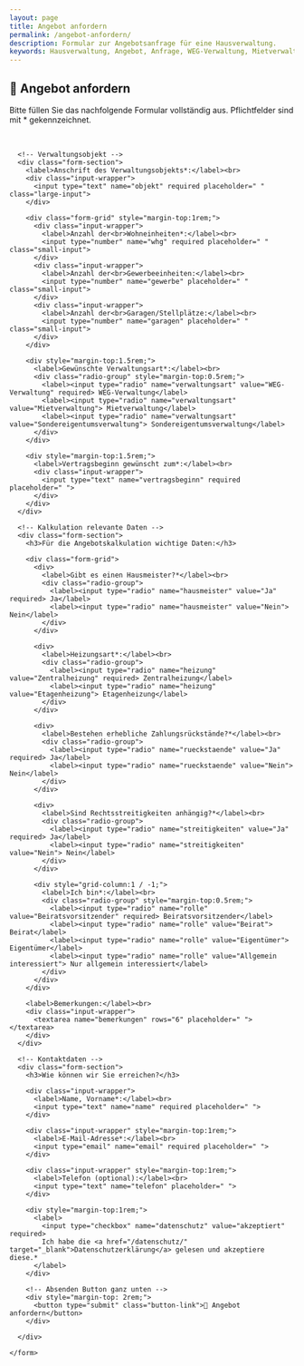 ```yaml
---
layout: page
title: Angebot anfordern
permalink: /angebot-anfordern/
description: Formular zur Angebotsanfrage für eine Hausverwaltung.
keywords: Hausverwaltung, Angebot, Anfrage, WEG-Verwaltung, Mietverwaltung, Sondereigentum, Verwaltung Hannover
---
```


<style>
  .form-container {
    display: flex;
    justify-content: center;
  }

  .form-wrapper {
    width: 100%;
    max-width: 800px;
  }

  .form-section {
    background: #f9f9f9;
    padding: 2rem;
    margin-bottom: 2rem;
    border-radius: 8px;
    animation: fadeIn 0.8s ease-in;
  }

  .form-grid {
    display: grid;
    grid-template-columns: repeat(3, 1fr);
    gap: 1rem;
  }

  .radio-group {
    display: flex;
    flex-wrap: wrap;
    gap: 1rem;
  }

  label {
    font-weight: 600;
  }

  .input-wrapper {
    position: relative;
  }

  .input-wrapper input:valid:not(:placeholder-shown),
  .input-wrapper textarea:valid:not(:placeholder-shown) {
    border-color: #28a745;
    background-color: #f0fff5;
  }

  .input-wrapper input:valid:not(:placeholder-shown)::after,
  .input-wrapper textarea:valid:not(:placeholder-shown)::after {
    content: '\2713';
    color: #28a745;
    font-weight: bold;
    position: absolute;
    right: 10px;
    top: 50%;
    transform: translateY(-50%);
  }

  input[type="text"],
  input[type="number"],
  input[type="email"],
  textarea {
    background: #fff;
    border: 1px solid #ccc;
    border-radius: 5px;
    padding: 0.5rem;
    box-shadow: 0 1px 3px rgba(0,0,0,0.1);
    transition: border-color 0.3s, box-shadow 0.3s, background-color 0.3s;
    width: 100%;
  }

  .large-input {
    height: 3rem;
  }

  .small-input {
    width: 50%;
  }

  input[type="text"]:focus,
  input[type="number"]:focus,
  input[type="email"]:focus,
  textarea:focus {
    border-color: #0066cc;
    background-color: #f0f8ff;
    box-shadow: 0 0 8px rgba(0,102,204,0.4);
    outline: none;
  }

  .success-message {
    display: none;
    text-align: center;
    background: #e0ffe0;
    padding: 2rem;
    border: 2px solid #00aa00;
    border-radius: 8px;
    margin-top: 2rem;
    font-size: 2rem;
    color: #006600;
    opacity: 0;
    transition: opacity 1s ease-in-out;
  }

  .button-link {
    font-size: 1.3rem;
    padding: 1rem 2rem;
    width: 100%;
    margin-top: 2rem;
  }

  @keyframes fadeIn {
    from { opacity: 0; transform: translateY(20px); }
    to { opacity: 1; transform: translateY(0); }
  }
</style>

## 📝 Angebot anfordern

Bitte füllen Sie das nachfolgende Formular vollständig aus. Pflichtfelder sind mit * gekennzeichnet.

<div id="success" class="success-message">
  🎉 Vielen Dank für Ihre Anfrage! Wir melden uns schnellstmöglich bei Ihnen.
</div>

<div class="form-container">
  <div class="form-wrapper">
    <form id="anfrageForm" action="angebot-senden.php" method="POST" style="margin-top:2rem;" novalidate>

      <!-- Verwaltungsobjekt -->
      <div class="form-section">
        <label>Anschrift des Verwaltungsobjekts*:</label><br>
        <div class="input-wrapper">
          <input type="text" name="objekt" required placeholder=" " class="large-input">
        </div>

        <div class="form-grid" style="margin-top:1rem;">
          <div class="input-wrapper">
            <label>Anzahl der<br>Wohneinheiten*:</label><br>
            <input type="number" name="whg" required placeholder=" " class="small-input">
          </div>
          <div class="input-wrapper">
            <label>Anzahl der<br>Gewerbeeinheiten:</label><br>
            <input type="number" name="gewerbe" placeholder=" " class="small-input">
          </div>
          <div class="input-wrapper">
            <label>Anzahl der<br>Garagen/Stellplätze:</label><br>
            <input type="number" name="garagen" placeholder=" " class="small-input">
          </div>
        </div>

        <div style="margin-top:1.5rem;">
          <label>Gewünschte Verwaltungsart*:</label><br>
          <div class="radio-group" style="margin-top:0.5rem;">
            <label><input type="radio" name="verwaltungsart" value="WEG-Verwaltung" required> WEG-Verwaltung</label>
            <label><input type="radio" name="verwaltungsart" value="Mietverwaltung"> Mietverwaltung</label>
            <label><input type="radio" name="verwaltungsart" value="Sondereigentumsverwaltung"> Sondereigentumsverwaltung</label>
          </div>
        </div>

        <div style="margin-top:1.5rem;">
          <label>Vertragsbeginn gewünscht zum*:</label><br>
          <div class="input-wrapper">
            <input type="text" name="vertragsbeginn" required placeholder=" ">
          </div>
        </div>
      </div>

      <!-- Kalkulation relevante Daten -->
      <div class="form-section">
        <h3>Für die Angebotskalkulation wichtige Daten:</h3>

        <div class="form-grid">
          <div>
            <label>Gibt es einen Hausmeister?*</label><br>
            <div class="radio-group">
              <label><input type="radio" name="hausmeister" value="Ja" required> Ja</label>
              <label><input type="radio" name="hausmeister" value="Nein"> Nein</label>
            </div>
          </div>

          <div>
            <label>Heizungsart*:</label><br>
            <div class="radio-group">
              <label><input type="radio" name="heizung" value="Zentralheizung" required> Zentralheizung</label>
              <label><input type="radio" name="heizung" value="Etagenheizung"> Etagenheizung</label>
            </div>
          </div>

          <div>
            <label>Bestehen erhebliche Zahlungsrückstände?*</label><br>
            <div class="radio-group">
              <label><input type="radio" name="rueckstaende" value="Ja" required> Ja</label>
              <label><input type="radio" name="rueckstaende" value="Nein"> Nein</label>
            </div>
          </div>

          <div>
            <label>Sind Rechtsstreitigkeiten anhängig?*</label><br>
            <div class="radio-group">
              <label><input type="radio" name="streitigkeiten" value="Ja" required> Ja</label>
              <label><input type="radio" name="streitigkeiten" value="Nein"> Nein</label>
            </div>
          </div>

          <div style="grid-column:1 / -1;">
            <label>Ich bin*:</label><br>
            <div class="radio-group" style="margin-top:0.5rem;">
              <label><input type="radio" name="rolle" value="Beiratsvorsitzender" required> Beiratsvorsitzender</label>
              <label><input type="radio" name="rolle" value="Beirat"> Beirat</label>
              <label><input type="radio" name="rolle" value="Eigentümer"> Eigentümer</label>
              <label><input type="radio" name="rolle" value="Allgemein interessiert"> Nur allgemein interessiert</label>
            </div>
          </div>
        </div>

        <label>Bemerkungen:</label><br>
        <div class="input-wrapper">
          <textarea name="bemerkungen" rows="6" placeholder=" "></textarea>
        </div>
      </div>

      <!-- Kontaktdaten -->
      <div class="form-section">
        <h3>Wie können wir Sie erreichen?</h3>

        <div class="input-wrapper">
          <label>Name, Vorname*:</label><br>
          <input type="text" name="name" required placeholder=" ">
        </div>

        <div class="input-wrapper" style="margin-top:1rem;">
          <label>E-Mail-Adresse*:</label><br>
          <input type="email" name="email" required placeholder=" ">
        </div>

        <div class="input-wrapper" style="margin-top:1rem;">
          <label>Telefon (optional):</label><br>
          <input type="text" name="telefon" placeholder=" ">
        </div>

        <div style="margin-top:1rem;">
          <label>
            <input type="checkbox" name="datenschutz" value="akzeptiert" required>
            Ich habe die <a href="/datenschutz/" target="_blank">Datenschutzerklärung</a> gelesen und akzeptiere diese.*
          </label>
        </div>

        <!-- Absenden Button ganz unten -->
        <div style="margin-top: 2rem;">
          <button type="submit" class="button-link">📄 Angebot anfordern</button>
        </div>

      </div>

    </form>
  </div>
</div>

<script>
  document.getElementById('anfrageForm').addEventListener('submit', function(event) {
    event.preventDefault();
    if (this.checkValidity()) {
      this.style.display = 'none';
      const successMessage = document.getElementById('success');
      successMessage.style.display = 'block';
      setTimeout(() => { successMessage.style.opacity = '1'; }, 50);
    } else {
      this.reportValidity();
    }
  });
</script>
